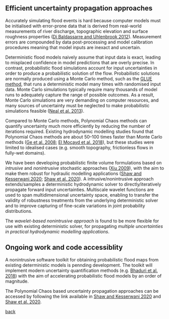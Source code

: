## Efficient uncertainty propagation approaches 

Accurately simulating flood events is hard because computer models must be initialised with error-prone data that is derived from real-world measurements of river discharge, topographic elevation and surface roughness properties ([Di Baldassarre and Uhlenbrook 2012](https://doi.org/10.1002/hyp.8226)).  Measurement errors are compounded by data post-processing and model calibration procedures meaning that model inputs are inexact and uncertain.

Deterministic flood models naively assume that input data is exact, leading to misplaced confidence in model predictions that are overly precise.  In contrast, probabilistic flood simulations account for input uncertainties in order to produce a probabilistic solution of the flow.  Probabilistic solutions are normally produced using a Monte Carlo method, such as the [GLUE method](https://doi.org/10.1002/hyp.3360060305), that runs a deterministic model many times with randomised input data.  Monte Carlo simulations typically require many thousands of model runs to adequately capture the range of possible outcomes.  As a result, Monte Carlo simulations are very demanding on computer resources, and many sources of uncertainty must be neglected to make probabilistic simulations feasible ([Neal et al. 2013](https://doi.org/10.1002/hyp.9572)).

Compared to Monte Carlo methods, Polynomial Chaos methods can quantify uncertainty much more efficiently by reducing the number of iterations required. Existing hydrodynamic modelling studies found that Polynomial Chaos methods are about 50&ndash;100 times faster than Monte Carlo methods ([Ge et al. 2008](https://doi.org/10.1061/(ASCE)0733-9429(2008)134:12(1732)); [El Mo&ccedil;ayd et al. 2018](https://doi.org/10.1007/s10666-017-9582-2)), but these studies were limited to idealised cases (e.g. smooth topography, frictionless flows in fully-wet domains).

We have been developing probabilistic finite volume formulations based on _intrusive_ and _nonintrusive_ stochastic approaches ([Xiu 2009](http://sci.utah.edu/publications/xiu09/Xiu_CiCP2009.pdf)), with the aim to make them robust for hydraulic modelling applications ([Shaw and Kesserwani 2020](https://ascelibrary.org/doi/10.1061/%28ASCE%29HY.1943-7900.0001705); [Shaw et al. 2020](https://www.sciencedirect.com/science/article/abs/pii/S0309170819306281)). A intrusive/nonintrusive approach extends/samples a deterministic hydrodynamic solver to directly/iteratively propagate forward input uncertainties. Multiscale wavelet functions are used to span multidimensional uncertainty space, enabling to transfer the validity of robustness treatments from the underlying deterministic solver and to improve capturing of fine-scale variations in joint probability distributions. 

The _wavelet-based nonintrusive approach_ is found to be more flexible for use with existing deterministic solver, for propagating _multiple uncertainties in practical hydrodynamic modelling applications_. 


## Ongoing work and code accessiblity 
A nonintrusive software toolkit for obtaining probabilistic flood maps from existing deterministic models is pennding development. The toolkit will implement modern uncertainty quantification methods (e.g. [Bhaduri et al. 2018](https://doi.org/10.1016/j.jcp.2018.06.003)) with the aim of accelerating probabilistic flood models by an order of magnitude.

The Polynomial Chaos based uncertainty propagation approaches can be accessed by following the link available in [Shaw and Kesserwani 2020](https://ascelibrary.org/doi/10.1061/%28ASCE%29HY.1943-7900.0001705) and [Shaw et al. 2020](https://www.sciencedirect.com/science/article/abs/pii/S0309170819306281).

[back](./)
